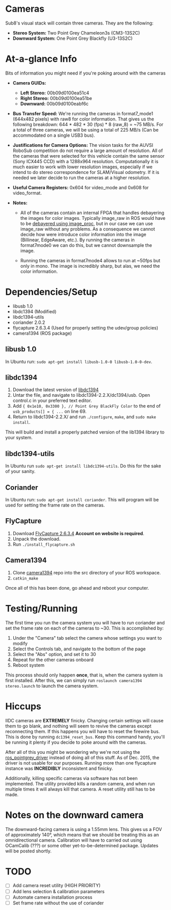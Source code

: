# Cameras
Sub8's visual stack will contain three cameras. They are the following: 

* __Stereo System:__ Two Point Grey Chameleon3s (CM3-13S2C) 
* __Downward System:__ One Point Grey Blackfly (U3-13S2C) 

# At-a-glance Info
Bits of information you might need if you're poking around with the cameras

* __Camera GUIDs:__ 
    * __Left Stereo:__ 00b09d0100ea51c4
    * __Right Stereo:__ 00b09d0100ea51be
    * __Downward:__ 00b09d0100eabf6c

* __Bus Transfer Speed:__ We're running the cameras in format7_mode1 (644x482 pixels) with raw8 for color information. That gives us the following breakdown: 644 * 482 * 30 (fps) * 8 (raw_8) = ~75 MB/s. For a total of three cameras, we will be using a total of 225 MB/s (Can be accommodated on a single USB3 bus).
 
* __Justifications for Camera Options:__ The vision tasks for the AUVSI RoboSub competition do not require a large amount of resolution. All of the cameras that were selected for this vehicle contain the same sensor (Sony ICX445 CCD) with a 1288x964 resolution. Computationally it is much easier to work with lower resolution images, especially if we intend to do stereo correspondence for SLAM/Visual odometry. If it is needed we later decide to run the cameras at a higher resolution. 

* __Useful Camera Registers:__ 0x604 for video_mode and 0x608 for video_format.  

* __Notes:__

    + All of the cameras contain an internal FPGA that handles debayering the images for color images. Typically image_raw in ROS would have to be [debayered using image_proc](http://wiki.ros.org/image_proc#image_proc.2BAC8-diamondback.image_proc.2BAC8-debayer), but in our case we can use image_raw without any problems. As a consequence we cannot decide how were introduce color information into the image (Billinear, EdgeAware, etc.). 
By running the cameras in format7mode0 we can do this, but we cannot downsample the image. 

    + Running the cameras in format7mode4 allows to run at ~50fps but only in mono. The image is incredibly sharp, but alas, we need the color information. 

# Dependencies/Setup

* libusb 1.0
* libdc1394 (Modified)
* libdc1394-utils
* coriander 2.0.2
* flycapture 2.6.3.4 (Used for properly setting the udev/group policies)
* camera1394 (ROS package)

## libusb 1.0
In Ubuntu run: `sudo apt-get install libusb-1.0-0 libusb-1.0-0-dev`.

## libdc1394
1. Download the latest version of [libdc1394](http://sourceforge.net/projects/libdc1394/)
2. Untar the file, and navigate to libdc1394-2.2.X/dc1394/usb. Open control.c in your preferred text editor.
3. Add `{ 0x1e10, 0x3300 }, // Point Grey BlackFly Color` to the end of `usb_products[] = { ...` on line 69.
4. Return to libdc1394-2.2.X/ and run `./configure`, `make`, and `sudo make install`.

This will build and install a properly patched version of the lib1394 library to your system. 

## libdc1394-utils
In Ubuntu run `sudo apt-get install libdc1394-utils`. Do this for the sake of your sanity. 

## Coriander
In Ubuntu run: `sudo apt-get install coriander`.
This will program will be used for setting the frame rate on the cameras.

## FlyCapture
1. Download [FlyCapture 2.6.3.4](https://www.ptgrey.com/support/downloads) __Account on website is required__.
2. Unpack the download. 
3. Run `./install_flycapture.sh`

## Camera1394
1. Clone [camera1394](https://github.com/ros-drivers/camera1394) repo into the src directory of your ROS workspace. 
2. `catkin_make`

Once all of this has been done, go ahead and reboot your computer. 

# Testing/Running

The first time you run the camera system you will have to run coriander and set the frame rate on each of the cameras to ~30. This is accomplished by:

1. Under the "Camera" tab select the camera whose settings you want to modify
2. Select the Controls tab, and navigate to the bottom of the page
3. Select the "Abs" option, and set it to 30
4. Repeat for the other cameras onboard
5. Reboot system

This process should only happen __once__, that is, when the camera system is first installed. 
After this, we can simply run `roslaunch camera1394 stereo.launch` to launch the camera system. 

# Hiccups

IIDC cameras are __EXTREMELY__ finicky. Changing certain settings will cause them to go blank, and nothing will seem to revive the cameras except reconnecting them. If this happens you will have to reset the firewire bus. This is done by running `dc1394_reset_bus`. Keep this command handy, you'll be running it plenty if you decide to poke around with the cameras. 

After all of this you might be wondering why we're not using the [ros_pointgrey_driver](https://github.com/ros-drivers/pointgrey_camera_driver) instead of doing all of this stuff. As of Dec. 2015, the driver is not usable for our purposes. Running more than one flycapture instance was __INCREDIBLY__ inconsistent and finicky. 

Additionally, killing specific cameras via software has not been implemented. The utility provided kills a random camera, and when run multiple times it will always kill that camera. A reset utility still has to be made.

# Notes on the downward camera

The downward-facing camera is using a 1.55mm lens. This gives us a FOV of approximately 140°, which means that we should be treating this as an omnidirectional camera. Calibration will have to carried out using OCamCalib (???) or some other yet-to-be-determined package. Updates will be posted shortly.  

# TODO
- [ ] Add camera reset utility (HIGH PRIORITY)
- [ ] Add lens selection & calibration parameters 
- [ ] Automate camera installation process
- [ ] Set frame rate without the use of coriander